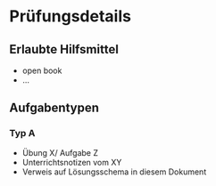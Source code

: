 # Prüfungsdetails


## Erlaubte Hilfsmittel

* open book
* ...

## Aufgabentypen

### Typ A

* Übung X/ Aufgabe Z
* Unterrichtsnotizen vom XY
* Verweis auf Lösungsschema in diesem Dokument
